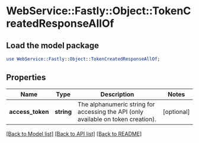 # WebService::Fastly::Object::TokenCreatedResponseAllOf

## Load the model package
```perl
use WebService::Fastly::Object::TokenCreatedResponseAllOf;
```

## Properties
Name | Type | Description | Notes
------------ | ------------- | ------------- | -------------
**access_token** | **string** | The alphanumeric string for accessing the API (only available on token creation). | [optional] 

[[Back to Model list]](../README.md#documentation-for-models) [[Back to API list]](../README.md#documentation-for-api-endpoints) [[Back to README]](../README.md)


